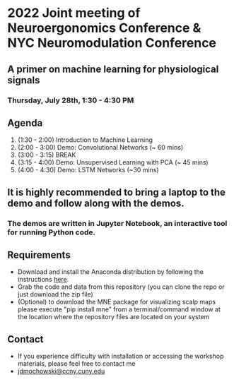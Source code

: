 # 2022 Joint meeting of Neuroergonomics Conference & NYC Neuromodulation Conference
## A primer on machine learning for physiological signals
### Thursday, July 28th, 1:30 - 4:30 PM


## Agenda
1. (1:30 - 2:00) Introduction to Machine Learning
2. (2:00 - 3:00) Demo: Convolutional Networks (~ 60 mins)
3. (3:00 - 3:15) BREAK
4. (3:15 - 4:00) Demo: Unsupervised Learning with PCA (~ 45 mins)
5. (4:00 - 4:30) Demo: LSTM Networks (~30 mins)

## It is highly recommended to bring a laptop to the demo and follow along with the demos. 
### The demos are written in Jupyter Notebook, an interactive tool for running Python code.


## Requirements
* Download and install the Anaconda distribution by following the instructions [here](https://docs.anaconda.com/anaconda/user-guide/getting-started/).
* Grab the code and data from this repository (you can clone the repo or just download the zip file)
* (Optional) to download the MNE package for visualizing scalp maps please execute "pip install mne" from a terminal/command window at the location where the repository files are located on your system

## Contact
* If you experience difficulty with installation or accessing the workshop materials, please feel free to contact me
* jdmochowski@ccny.cuny.edu



